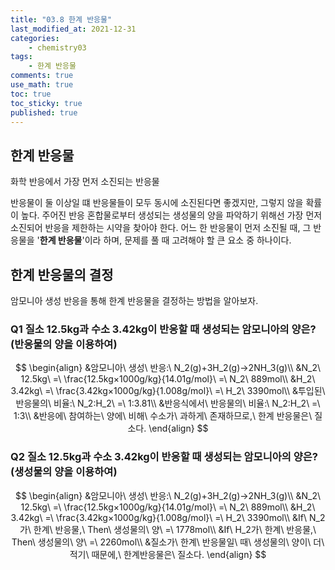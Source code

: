```yaml
---
title: "03.8 한계 반응물"
last_modified_at: 2021-12-31
categories:
    - chemistry03
tags:
    - 한계 반응물
comments: true
use_math: true
toc: true
toc_sticky: true
published: true
---
```


## 한계 반응물

<div class="notice--info">
화학 반응에서 가장 먼저 소진되는 반응물
</div>

반응물이 둘 이상일 떄 반응물들이 모두 동시에 소진된다면 좋겠지만, 그렇지 않을 확률이 높다. 주어진 반응 혼합물로부터 생성되는 생성물의 양을 파악하기 위해선 가장 먼저 소진되어 반응을 제한하는 시약을 찾아야 한다. 어느 한 반응물이 먼저 소진될 때, 그 반응물을 '**한계 반응물**'이라 하며, 문제를 풀 때 고려해야 할 큰 요소 중 하나이다.

## 한계 반응물의 결정

암모니아 생성 반응을 통해 한계 반응물을 결정하는 방법을 알아보자.

### Q1 질소 12.5kg과 수소 3.42kg이 반응할 때 생성되는 암모니아의 양은? (반응물의 양을 이용하여)

$$
\begin{align}
&암모니아\ 생성\ 반응:\ N_2(g)+3H_2(g)→2NH_3(g)\\
&N_2\ 12.5kg\ =\ \frac{12.5kg×1000g/kg}{14.01g/mol}\ =\ N_2\ 889mol\\
&H_2\ 3.42kg\ =\ \frac{3.42kg×1000g/kg}{1.008g/mol}\ =\ H_2\ 3390mol\\
&투입된\ 반응물의\ 비율:\ N_2:H_2\ =\ 1:3.81\\
&반응식에서\ 반응물의\ 비율:\  N_2:H_2\ =\ 1:3\\
&반응에\ 참여하는\ 양에\ 비해\ 수소가\ 과하게\ 존재하므로,\ 한계 반응물은\ 질소다.
\end{align}
$$

### Q2 질소 12.5kg과 수소 3.42kg이 반응할 때 생성되는 암모니아의 양은? (생성물의 양을 이용하여)

$$
\begin{align}
&암모니아\ 생성\ 반응:\ N_2(g)+3H_2(g)→2NH_3(g)\\
&N_2\ 12.5kg\ =\ \frac{12.5kg×1000g/kg}{14.01g/mol}\ =\ N_2\ 889mol\\
&H_2\ 3.42kg\ =\ \frac{3.42kg×1000g/kg}{1.008g/mol}\ =\ H_2\ 3390mol\\
&If\ N_2가\ 한계\ 반응물,\ Then\ 생성물의\ 양\ =\ 1778mol\\
&If\ H_2가\ 한계\ 반응물,\ Then\ 생성물의\ 양\ =\ 2260mol\\
&질소가\ 한계\ 반응물일\ 때\ 생성물의\ 양이\ 더\ 적기\ 때문에,\ 한계반응물은\ 질소다.
\end{align}
$$